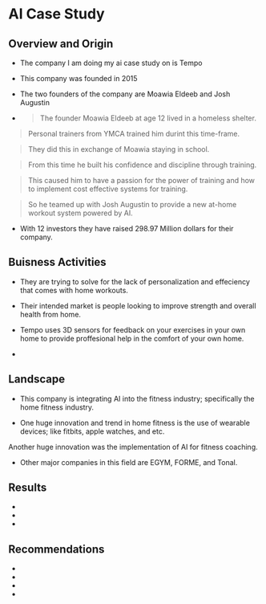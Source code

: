 # AI Case Study

## Overview and Origin

* The company I am doing my ai case study on is Tempo

* This company was founded in 2015

* The two founders of the company are Moawia Eldeeb and Josh Augustin

* > The founder Moawia Eldeeb at age 12 lived in a homeless shelter.

>Personal trainers from YMCA trained him durint this time-frame.

>They did this in exchange of Moawia staying in school.

>From this time he built his confidence and discipline through training.

>This caused him to have a passion for the power of training and how to implement cost effective systems for training.

>So he teamed up with Josh Augustin to provide a new at-home workout system powered by AI.

* With 12 investors they have raised 298.97 Million dollars for their company.

## Buisness Activities

* They are trying to solve for the lack of personalization and effeciency that comes with home workouts. 

* Their intended market is people looking to improve strength and overall health from home.

* Tempo uses 3D sensors for feedback on your exercises in your own home to provide proffesional help in the comfort of your own home. 

* 


## Landscape

* This company is integrating AI into the fitness industry; specifically the home fitness industry. 

* <p> One huge innovation and trend in home fitness is the use of wearable devices; like fitbits, apple watches, and etc.

Another huge innovation was the implementation of AI for fitness coaching. </p>



* Other major companies in this field are EGYM, FORME, and Tonal.

## Results 

* 

* 

* 

## Recommendations 

* 

* 

* 

* 
